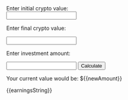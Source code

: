 <html>
	<body>
		<div>Enter initial crypto value:</div> <input type="number" name="initial">
		<p>Enter final crypto value:</p> <input type="number" name="final">
		<p>Enter investment amount:</p> <input type="number" name="investAmount">
		<button onClick="calculate()">Calculate</button>
		<p>Your current value would be: ${{newAmount}}</p>
		<p>{{earningsString}}</p>
	</body>
</html>

<script>
	export default {
		name: 'index',
		
		data: () => ({
			initial: null;
			final: null;
			investAmount: null;
			submitted: false;
			perIncrease: 0;
			newAmount: 0;
			earnings: 0;
			earningsString: "";
		})
		methods: {
			calculate() {
				this.submitted = true;
				this.perIncrease = 100*((this.final-this.initial)/abs(this.initial));
				this.newAmount = this.investAmount*this.perIncrease;
				this.earnings: this.newAmount-this.investAmount;
				if ((this.earnings) >= 0 ){
					this.earningsString = "You earnt: $" + String(this.earnings);
				} else {
					this.earningsString = "You lost: $" + String(abs(this.earnings));
				}
			}
		}
	}
</script>
